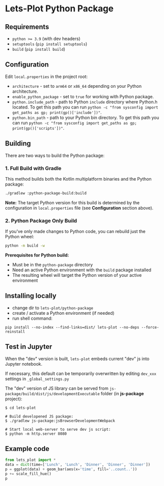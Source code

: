 # Lets-Plot Python Package

## Requirements

* `python >= 3.9` (with dev headers)
* `setuptools` (`pip install setuptools`)
* `build` (`pip install build`)


## Configuration

Edit `local.properties` in the project root:

* `architecture` - set to `arm64` or `x86_64` depending on your Python architecture.
* `enable_python_package` - set to `true` for working with Python package.
* `python.include_path` - path to Python `include` directory where Python.h located. 
To get this path you can run `python -c "from sysconfig import get_paths as gp; print(gp()['include'])"`.
* `python.bin_path` - path to your Python bin directory. 
To get this path you can run `python -c "from sysconfig import get_paths as gp; print(gp()['scripts'])"`.


## Building

There are two ways to build the Python package:

### 1. Full Build with Gradle

This method builds both the Kotlin multiplatform binaries and the Python package:

```bash
./gradlew :python-package-build:build
```

**Note:** The target Python version for this build is determined by the configuration in `local.properties` file (see **Configuration** section above).

### 2. Python Package Only Build

If you've only made changes to Python code, you can rebuild just the Python wheel:

```bash
python -m build -w
```

**Prerequisites for Python build:**
- Must be in the `python-package` directory
- Need an active Python environment with the `build` package installed
- The resulting wheel will target the Python version of your active environment


## Installing locally

* change dir to `lets-plot/python-package`
* create / activate a Python environment (if needed)
* run shell command: 

`pip install --no-index --find-links=dist/ lets-plot --no-deps --force-reinstall`
 
## Test in Jupyter

When the "dev" version is built, `lets-plot` embeds current "dev" js into Jupyter notebook.

If necessary, this default can be temporarily overwritten by editing `dev_xxx` settings in `_global_settings.py`

The "dev" version of JS library can be served from `js-package/build/dist/js/developmentExecutable` folder (in **js-package** project):

```
$ cd lets-plot

# Build developened JS package:
$ ./gradlew js-package:jsBrowserDevelopmentWebpack
  
# Start local web-server to serve dev js script:
$ python -m http.server 8080
```
 
## Example code

```python
from lets_plot import *
data = dict(time=['Lunch', 'Lunch', 'Dinner', 'Dinner', 'Dinner'])
p = ggplot(data) + geom_bar(aes(x='time', fill='..count..'))
p += scale_fill_hue()
p
```
